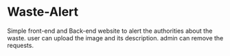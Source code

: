 # Waste-Alert
Simple front-end and Back-end website to alert the authorities about the waste. user can upload the image and its description. admin can remove the requests.
